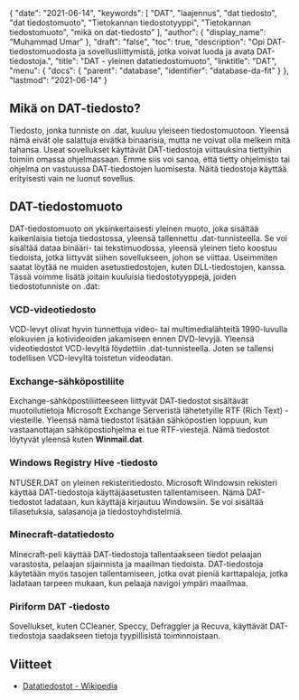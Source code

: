 {
  "date": "2021-06-14",
  "keywords": [
"DAT",
"laajennus",
"dat tiedosto",
"dat tiedostomuoto",
"Tietokannan tiedostotyyppi",
"Tietokannan tiedostomuoto",
"mikä on dat-tiedosto"
],
  "author": {
    "display_name": "Muhammad Umar"
},
  "draft": "false",
  "toc": true,
  "description": "Opi DAT-tiedostomuodosta ja sovellusliittymistä, jotka voivat luoda ja avata DAT-tiedostoja.",
  "title": "DAT - yleinen datatiedostomuoto",
  "linktitle": "DAT",
  "menu": {
    "docs": {
      "parent": "database",
      "identifier": "database-da-fit"
}
},
  "lastmod": "2021-06-14"
}

## Mikä on DAT-tiedosto?
Tiedosto, jonka tunniste on .dat, kuuluu yleiseen tiedostomuotoon. Yleensä nämä eivät ole salattuja eivätkä binaarisia, mutta ne voivat olla melkein mitä tahansa. Useat sovellukset käyttävät DAT-tiedostoja viittauksina tiettyihin toimiin omassa ohjelmassaan. Emme siis voi sanoa, että tietty ohjelmisto tai ohjelma on vastuussa DAT-tiedostojen luomisesta. Näitä tiedostoja käyttää erityisesti vain ne luonut sovellus.


## DAT-tiedostomuoto
DAT-tiedostomuoto on yksinkertaisesti yleinen muoto, joka sisältää kaikenlaisia tietoja tiedostossa, yleensä tallennettu .dat-tunnisteella. Se voi sisältää dataa binääri- tai tekstimuodossa, yleensä yleinen tieto koostuu tiedoista, jotka liittyvät siihen sovellukseen, johon se viittaa. Useimmiten saatat löytää ne muiden asetustiedostojen, kuten DLL-tiedostojen, kanssa. Tässä voimme lisätä joitain kuuluisia tiedostotyyppejä, joiden tiedostotunniste on .dat:

### VCD-videotiedosto
VCD-levyt olivat hyvin tunnettuja video- tai multimedialähteitä 1990-luvulla elokuvien ja kotivideoiden jakamiseen ennen DVD-levyjä. Yleensä videotiedostot VCD-levyltä löydettiin .dat-tunnisteella. Joten se tallensi todellisen VCD-levyltä toistetun videodatan.
### Exchange-sähköpostiliite
Exchange-sähköpostiliitteeseen liittyvät DAT-tiedostot sisältävät muotoilutietoja Microsoft Exchange Serveristä lähetetyille RTF (Rich Text) -viesteille. Yleensä nämä tiedostot lisätään sähköpostien loppuun, kun vastaanottajan sähköpostiohjelma ei tue RTF-viestejä. Nämä tiedostot löytyvät yleensä kuten **Winmail.dat**.
### Windows Registry Hive -tiedosto
NTUSER.DAT on yleinen rekisteritiedosto. Microsoft Windowsin rekisteri käyttää DAT-tiedostoja käyttäjäasetusten tallentamiseen. Nämä DAT-tiedostot ladataan, kun käyttäjä kirjautuu Windowsiin. Se voi sisältää tiliasetuksia, salasanoja ja tiedostoyhdistelmiä.
### Minecraft-datatiedosto
Minecraft-peli käyttää DAT-tiedostoja tallentaakseen tiedot pelaajan varastosta, pelaajan sijainnista ja maailman tiedoista. DAT-tiedostoja käytetään myös tasojen tallentamiseen, jotka ovat pieniä karttapaloja, jotka ladataan tarpeen mukaan, kun pelaaja navigoi ympäri maailmaa.
### Piriform DAT -tiedosto
Sovellukset, kuten CCleaner, Speccy, Defraggler ja Recuva, käyttävät DAT-tiedostoja saadakseen tietoja tyypillisistä toiminnoistaan.




## Viitteet ##

* [Datatiedostot - Wikipedia](https://en.wikipedia.org/wiki/Data_file)


